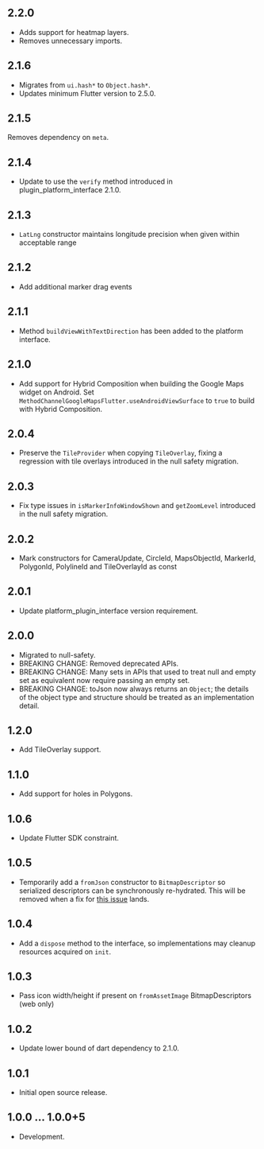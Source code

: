 ## 2.2.0

* Adds support for heatmap layers.
* Removes unnecessary imports.

## 2.1.6

* Migrates from `ui.hash*` to `Object.hash*`.
* Updates minimum Flutter version to 2.5.0.

## 2.1.5

Removes dependency on `meta`.

## 2.1.4

* Update to use the `verify` method introduced in plugin_platform_interface 2.1.0.

## 2.1.3

* `LatLng` constructor maintains longitude precision when given within
  acceptable range

## 2.1.2

* Add additional marker drag events

## 2.1.1

* Method `buildViewWithTextDirection` has been added to the platform interface.

## 2.1.0

* Add support for Hybrid Composition when building the Google Maps widget on Android. Set
  `MethodChannelGoogleMapsFlutter.useAndroidViewSurface` to `true` to build with Hybrid Composition.

## 2.0.4

* Preserve the `TileProvider` when copying `TileOverlay`, fixing a
  regression with tile overlays introduced in the null safety migration.

## 2.0.3

* Fix type issues in `isMarkerInfoWindowShown` and `getZoomLevel` introduced
  in the null safety migration.

## 2.0.2

* Mark constructors for CameraUpdate, CircleId, MapsObjectId, MarkerId, PolygonId, PolylineId and TileOverlayId as const

## 2.0.1

* Update platform_plugin_interface version requirement.

## 2.0.0

* Migrated to null-safety.
* BREAKING CHANGE: Removed deprecated APIs.
* BREAKING CHANGE: Many sets in APIs that used to treat null and empty set as
  equivalent now require passing an empty set.
* BREAKING CHANGE: toJson now always returns an `Object`; the details of the
  object type and structure should be treated as an implementation detail.

## 1.2.0

* Add TileOverlay support.

## 1.1.0

* Add support for holes in Polygons.

## 1.0.6

* Update Flutter SDK constraint.

## 1.0.5

* Temporarily add a `fromJson` constructor to `BitmapDescriptor` so serialized descriptors can be synchronously re-hydrated. This will be removed when a fix for [this issue](https://github.com/flutter/flutter/issues/70330) lands.

## 1.0.4

* Add a `dispose` method to the interface, so implementations may cleanup resources acquired on `init`.

## 1.0.3

* Pass icon width/height if present on `fromAssetImage` BitmapDescriptors (web only)

## 1.0.2

* Update lower bound of dart dependency to 2.1.0.

## 1.0.1

* Initial open source release.

## 1.0.0 ... 1.0.0+5

* Development.
